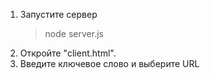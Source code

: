 1. Запустите сервер
    > node server.js
2. Откройте "client.html".
3. Введите ключевое слово и выберите URL
